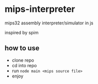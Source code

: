 # mips-interpreter
mips32 assembly interpreter/simulator in js

inspired by spim

## how to use

- clone repo
- cd into repo
- run `node main <mips source file>`
- enjoy

